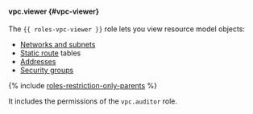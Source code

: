 #### vpc.viewer {#vpc-viewer}

The `{{ roles-vpc-viewer }}` role lets you view resource model objects:
- [Networks and subnets](../vpc/concepts/network.md)
- [Static route](../vpc/concepts/static-routes.md) tables
- [Addresses](../vpc/concepts/address.md)
- [Security groups](../vpc/concepts/security-groups.md)

{% include [roles-restriction-only-parents](iam/roles-restriction-only-parents.md) %}

It includes the permissions of the `vpc.auditor` role.